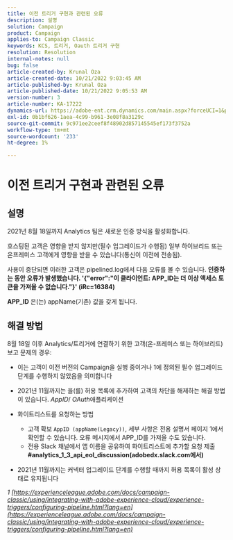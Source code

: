 ```yaml
---
title: 이전 트리거 구현과 관련된 오류
description: 설명
solution: Campaign
product: Campaign
applies-to: Campaign Classic
keywords: KCS, 트리거, Oauth 트리거 구현
resolution: Resolution
internal-notes: null
bug: false
article-created-by: Krunal Oza
article-created-date: 10/21/2022 9:03:45 AM
article-published-by: Krunal Oza
article-published-date: 10/21/2022 9:05:53 AM
version-number: 3
article-number: KA-17222
dynamics-url: https://adobe-ent.crm.dynamics.com/main.aspx?forceUCI=1&pagetype=entityrecord&etn=knowledgearticle&id=d63b333e-1f51-ed11-bba2-0022480867fb
exl-id: 0b1bf626-1aea-4c99-b961-3e08f8a3129c
source-git-commit: 9c971ee2ceef8f48902d857145545ef173f3752a
workflow-type: tm+mt
source-wordcount: '233'
ht-degree: 1%

---
```


# 이전 트리거 구현과 관련된 오류

## 설명


2021년 8월 18일까지 Analytics 팀은 새로운 인증 방식을 활성화합니다.

호스팅된 고객은 영향을 받지 않지만(필수 업그레이드가 수행됨) 일부 하이브리드 또는 온프레미스 고객에게 영향을 받을 수 있습니다(통신이 이전에 전송됨).

사용이 중단되면 이러한 고객은 pipelined.log에서 다음 오류를 볼 수 있습니다.
<b>인증하는 동안 오류가 발생했습니다. &#39;{&quot;error&quot;:&quot;이 클라이언트: APP_ID는 더 이상 액세스 토큰을 가져올 수 없습니다.&quot;}&#39; (iRc=16384)</b>

<b>APP_ID</b> 은(는) appName(기존) 값을 갖게 됩니다.


## 해결 방법


8월 18일 이후 Analytics/트리거에 연결하기 위한 고객(온-프레미스 또는 하이브리드) 보고 문제의 경우:

- 이는 고객이 이전 버전의 Campaign을 실행 중이거나 1에 정의된 필수 업그레이드 단계를 수행하지 않았음을 의미합니다
- 2021년 11월까지는 을(를) 허용 목록에 추가하여 고객의 차단을 해제하는 해결 방법이 있습니다. *AppID*/ *OAuth*&#x200B;애플리케이션
- 화이트리스트를 요청하는 방법

   - 고객 확보 `AppID (appName(Legacy))`, 세부 사항은 전용 설명서 페이지 1에서 확인할 수 있습니다. 오류 메시지에서 APP_ID를 가져올 수도 있습니다.
   - 전용 Slack 채널에서 앱 이름을 공유하여 화이트리스트에 추가할 요청 제출 <b>#analytics_1_3_api_eol_discussion(adobedx.slack.com에서)</b>
- 2021년 11월까지는 커넥터 업그레이드 단계를 수행할 때까지 허용 목록이 활성 상태로 유지됩니다


*1 [https://experienceleague.adobe.com/docs/campaign-classic/using/integrating-with-adobe-experience-cloud/experience-triggers/configuring-pipeline.html?lang=en](https://experienceleague.adobe.com/docs/campaign-classic/using/integrating-with-adobe-experience-cloud/experience-triggers/configuring-pipeline.html?lang=en)*
